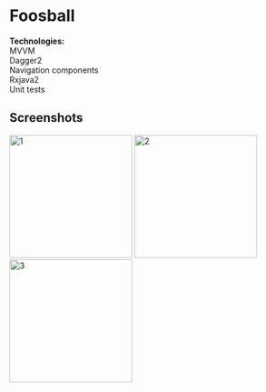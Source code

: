 # Foosball

**Technologies:** <br/>
MVVM <br/>
Dagger2 <br/>
Navigation components <br/>
Rxjava2 <br/>
Unit tests <br/>

## Screenshots
<img width="216" alt="1" src="https://user-images.githubusercontent.com/108388791/193255115-f0cfa584-09fc-4883-9baa-ca92874d0992.png">
<img width="216" alt="2" src="https://user-images.githubusercontent.com/108388791/193255279-a0ed6a8f-6fb0-4662-af6a-11337a7d1f92.png">
<img width="216" alt="3" src="https://user-images.githubusercontent.com/108388791/193255306-69ed74ce-6720-45c8-9d42-bd3b0d972948.png">


